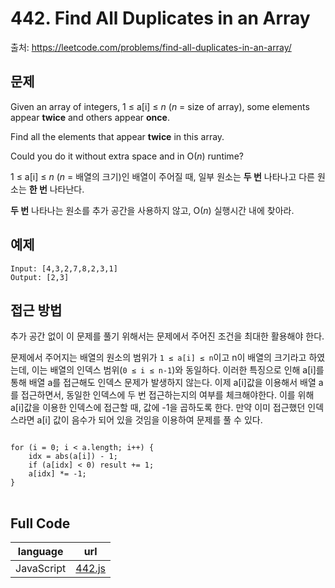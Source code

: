 # 442. Find All Duplicates in an Array
출처: https://leetcode.com/problems/find-all-duplicates-in-an-array/

## 문제

Given an array of integers, 1 ≤ a[i] ≤  _n_  (_n_  = size of array), some elements appear  **twice**  and others appear  **once**.

Find all the elements that appear  **twice**  in this array.

Could you do it without extra space and in O(_n_) runtime?

1 ≤ a[i] ≤  _n_  (_n_  = 배열의 크기)인 배열이 주어질 때, 일부 원소는 **두 번** 나타나고 다른 원소는 **한 번** 나타난다.

**두 번** 나타나는 원소를 추가 공간을 사용하지 않고, O(_n_) 실행시간 내에 찾아라.

## 예제
```
Input: [4,3,2,7,8,2,3,1]
Output: [2,3]
```

## 접근 방법

추가 공간 없이 이 문제를 풀기 위해서는 문제에서 주어진 조건을 최대한 활용해야 한다.

문제에서 주어지는 배열의 원소의 범위가 `1 ≤ a[i] ≤ n`이고 n이 배열의 크기라고 하였는데, 이는 배열의 인덱스 범위(`0 ≤ i ≤ n-1`)와 동일하다. 이러한 특징으로 인해 a[i]를 통해 배열 a를 접근해도 인덱스 문제가 발생하지 않는다. 이제 a[i]값을 이용해서 배열 a를 접근하면서, 동일한 인덱스에 두 번 접근하는지의 여부를 체크해야한다. 이를 위해 a[i]값을 이용한 인덱스에 접근할 때, 값에 -1을 곱하도록 한다. 만약 이미 접근했던 인덱스라면 a[i] 값이 음수가 되어 있을 것임을 이용하여 문제를 풀 수 있다.
<pre>
<code>
for (i = 0; i < a.length; i++) {
	idx = abs(a[i]) - 1;
	if (a[idx] < 0) result += 1;
	a[idx] *= -1;
}
</code>
</pre>

## Full Code
|language|url|
|--------|---|
|JavaScript|[442.js](https://github.com/opwe37/Algorithm-Study/blob/master/LeetCode/src/442.js)|
